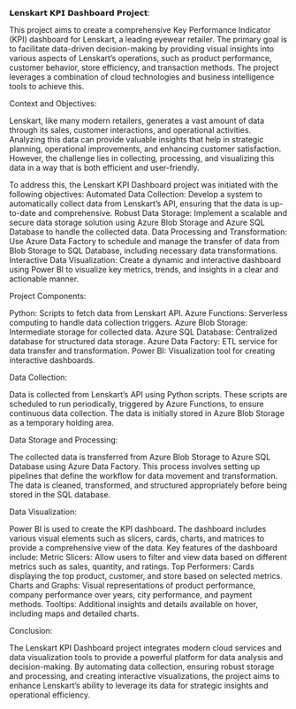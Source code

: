 𝗟𝗲𝗻𝘀𝗸𝗮𝗿𝘁 𝗞𝗣𝗜 𝗗𝗮𝘀𝗵𝗯𝗼𝗮𝗿𝗱 𝗣𝗿𝗼𝗷𝗲𝗰𝘁:

This project aims to create a comprehensive Key Performance Indicator (KPI) dashboard for Lenskart, a leading eyewear retailer. The primary goal is to facilitate data-driven decision-making by providing visual insights into various aspects of Lenskart’s operations, such as product performance, customer behavior, store efficiency, and transaction methods. The project leverages a combination of cloud technologies and business intelligence tools to achieve this.

Context and Objectives:

Lenskart, like many modern retailers, generates a vast amount of data through its sales, customer interactions, and operational activities. Analyzing this data can provide valuable insights that help in strategic planning, operational improvements, and enhancing customer satisfaction. However, the challenge lies in collecting, processing, and visualizing this data in a way that is both efficient and user-friendly.

To address this, the Lenskart KPI Dashboard project was initiated with the following objectives:
Automated Data Collection: Develop a system to automatically collect data from Lenskart’s API, ensuring that the data is up-to-date and comprehensive.
Robust Data Storage: Implement a scalable and secure data storage solution using Azure Blob Storage and Azure SQL Database to handle the collected data.
Data Processing and Transformation: Use Azure Data Factory to schedule and manage the transfer of data from Blob Storage to SQL Database, including necessary data transformations.
Interactive Data Visualization: Create a dynamic and interactive dashboard using Power BI to visualize key metrics, trends, and insights in a clear and actionable manner.

Project Components:

Python: Scripts to fetch data from Lenskart API.
Azure Functions: Serverless computing to handle data collection triggers.
Azure Blob Storage: Intermediate storage for collected data.
Azure SQL Database: Centralized database for structured data storage.
Azure Data Factory: ETL service for data transfer and transformation.
Power BI: Visualization tool for creating interactive dashboards.

Data Collection:

Data is collected from Lenskart’s API using Python scripts. These scripts are scheduled to run periodically, triggered by Azure Functions, to ensure continuous data collection. The data is initially stored in Azure Blob Storage as a temporary holding area.

Data Storage and Processing:

The collected data is transferred from Azure Blob Storage to Azure SQL Database using Azure Data Factory. This process involves setting up pipelines that define the workflow for data movement and transformation. The data is cleaned, transformed, and structured appropriately before being stored in the SQL database.

Data Visualization:

Power BI is used to create the KPI dashboard. The dashboard includes various visual elements such as slicers, cards, charts, and matrices to provide a comprehensive view of the data. Key features of the dashboard include:
Metric Slicers: Allow users to filter and view data based on different metrics such as sales, quantity, and ratings.
Top Performers: Cards displaying the top product, customer, and store based on selected metrics.
Charts and Graphs: Visual representations of product performance, company performance over years, city performance, and payment methods.
Tooltips: Additional insights and details available on hover, including maps and detailed charts.

Conclusion:

The Lenskart KPI Dashboard project integrates modern cloud services and data visualization tools to provide a powerful platform for data analysis and decision-making. By automating data collection, ensuring robust storage and processing, and creating interactive visualizations, the project aims to enhance Lenskart’s ability to leverage its data for strategic insights and operational efficiency.

